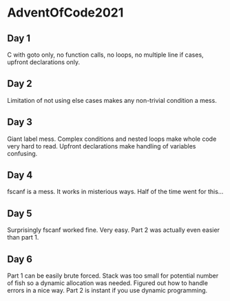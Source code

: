 # AdventOfCode2021

## Day 1
C with goto only, no function calls, no loops, no multiple line if cases, upfront declarations only.

## Day 2
Limitation of not using else cases makes any non-trivial condition a mess. 

## Day 3
Giant label mess. Complex conditions and nested loops make whole code very hard to read. Upfront declarations make handling of variables confusing.

## Day 4
fscanf is a mess. It works in misterious ways. Half of the time went for this...

## Day 5
Surprisingly fscanf worked fine. Very easy. Part 2 was actually even easier than part 1.

## Day 6
Part 1 can be easily brute forced. Stack was too small for potential number of fish so a dynamic allocation was needed. Figured out how to handle errors in a nice way. Part 2 is instant if you use dynamic programming.